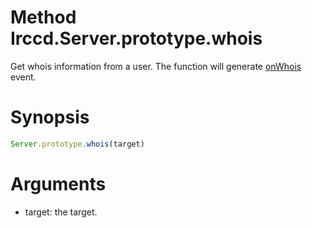 # Method Irccd.Server.prototype.whois

Get whois information from a user. The function will generate
[onWhois](@baseurl@api/event/onWhois.html) event.

# Synopsis

```javascript
Server.prototype.whois(target)
```

# Arguments

- target: the target.
